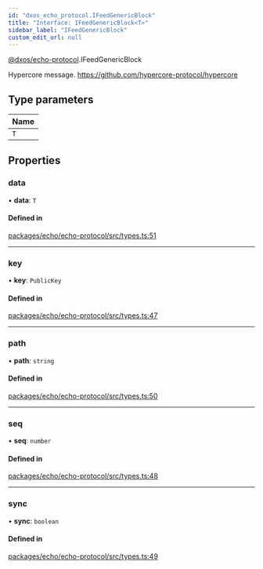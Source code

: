 ```yaml
---
id: "dxos_echo_protocol.IFeedGenericBlock"
title: "Interface: IFeedGenericBlock<T>"
sidebar_label: "IFeedGenericBlock"
custom_edit_url: null
---
```


[@dxos/echo-protocol](../modules/dxos_echo_protocol.md).IFeedGenericBlock

Hypercore message.
https://github.com/hypercore-protocol/hypercore

## Type parameters

| Name |
| :------ |
| `T` |

## Properties

### data

• **data**: `T`

#### Defined in

[packages/echo/echo-protocol/src/types.ts:51](https://github.com/dxos/protocols/blob/6f4c34af3/packages/echo/echo-protocol/src/types.ts#L51)

___

### key

• **key**: `PublicKey`

#### Defined in

[packages/echo/echo-protocol/src/types.ts:47](https://github.com/dxos/protocols/blob/6f4c34af3/packages/echo/echo-protocol/src/types.ts#L47)

___

### path

• **path**: `string`

#### Defined in

[packages/echo/echo-protocol/src/types.ts:50](https://github.com/dxos/protocols/blob/6f4c34af3/packages/echo/echo-protocol/src/types.ts#L50)

___

### seq

• **seq**: `number`

#### Defined in

[packages/echo/echo-protocol/src/types.ts:48](https://github.com/dxos/protocols/blob/6f4c34af3/packages/echo/echo-protocol/src/types.ts#L48)

___

### sync

• **sync**: `boolean`

#### Defined in

[packages/echo/echo-protocol/src/types.ts:49](https://github.com/dxos/protocols/blob/6f4c34af3/packages/echo/echo-protocol/src/types.ts#L49)
